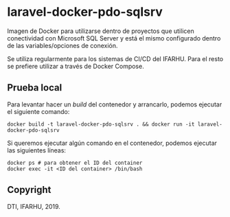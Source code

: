 # laravel-docker-pdo-sqlsrv

Imagen de Docker para utilizarse dentro de proyectos que utilicen conectividad con Microsoft SQL Server y está el mismo configurado dentro de las variables/opciones de conexión.

Se utiliza regularmente para los sistemas de CI/CD del IFARHU. Para el resto se prefiere utilizar a través de Docker Compose.

## Prueba local

Para levantar hacer un _build_ del contenedor y arrancarlo, podemos ejecutar el siguiente comando:

```
docker build -t laravel-docker-pdo-sqlsrv . && docker run -it laravel-docker-pdo-sqlsrv
```

Si queremos ejecutar algún comando en el contenedor, podemos ejecutar las siguientes líneas:

```
docker ps # para obtener el ID del container
docker exec -it <ID del container> /bin/bash
```

## Copyright

DTI, IFARHU, 2019.
